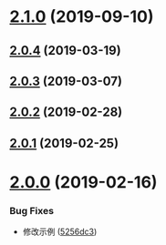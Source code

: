 <a name="2.1.0"></a>
# [2.1.0](https://github.com/tinper-bee/bee-calendar/compare/v2.0.4...v2.1.0) (2019-09-10)



<a name="2.0.4"></a>
## [2.0.4](https://github.com/tinper-bee/bee-calendar/compare/v2.0.3...v2.0.4) (2019-03-19)



<a name="2.0.3"></a>
## [2.0.3](https://github.com/tinper-bee/bee-calendar/compare/v2.0.2...v2.0.3) (2019-03-07)



<a name="2.0.2"></a>
## [2.0.2](https://github.com/tinper-bee/bee-calendar/compare/v2.0.1...v2.0.2) (2019-02-28)



<a name="2.0.1"></a>
## [2.0.1](https://github.com/tinper-bee/bee-calendar/compare/v2.0.0...v2.0.1) (2019-02-25)



<a name="2.0.0"></a>
# [2.0.0](https://github.com/tinper-bee/bee-calendar/compare/5256dc3...v2.0.0) (2019-02-16)


### Bug Fixes

* 修改示例 ([5256dc3](https://github.com/tinper-bee/bee-calendar/commit/5256dc3))



